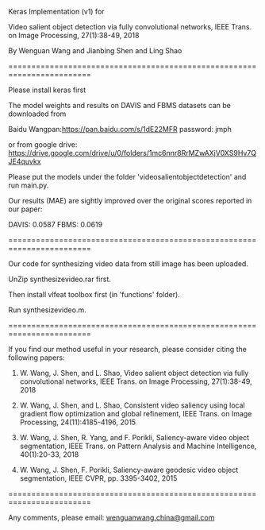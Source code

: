Keras Implementation (v1) for

Video salient object detection via fully convolutional networks,
IEEE Trans. on Image Processing, 27(1):38-49, 2018

By Wenguan Wang and Jianbing Shen and Ling Shao

========================================================================

Please install keras first

The model weights and results on DAVIS and FBMS datasets can be downloaded
from 

Baidu Wangpan:https://pan.baidu.com/s/1dE22MFR 
password: jmph

or from google drive:
https://drive.google.com/drive/u/0/folders/1mc6nnr8RrMZwAXjV0XS9Hv7QJE4quvkx

Please put the models under the folder 'videosalientobjectdetection' and run main.py.

Our results (MAE) are sightly improved over the original scores reported in our paper:

DAVIS: 0.0587
FBMS:  0.0619

========================================================================

Our code for synthesizing video data from still image has been uploaded.

UnZip synthesizevideo.rar first.

Then install vlfeat toolbox first (in 'functions' folder). 

Run synthesizevideo.m.

========================================================================

If you find our method useful in your research,
please consider citing the following papers:

1) W. Wang, J. Shen, and L. Shao,
Video salient object detection via fully convolutional networks,
IEEE Trans. on Image Processing, 27(1):38-49, 2018

2) W. Wang, J. Shen, and L. Shao,
Consistent video saliency using local gradient flow optimization and global refinement,
IEEE Trans. on Image Processing, 24(11):4185-4196, 2015

3) W. Wang, J. Shen, R. Yang, and F. Porikli, Saliency-aware video object segmentation,
IEEE Trans. on Pattern Analysis and Machine Intelligence, 40(1):20-33, 2018

4) W. Wang, J. Shen, F. Porikli, Saliency-aware geodesic video object segmentation,
IEEE CVPR, pp. 3395-3402, 2015

========================================================================

Any comments, please email:
wenguanwang.china@gmail.com
